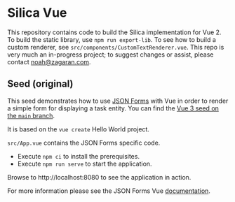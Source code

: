 # Silica Vue

This repository contains code to build the Silica implementation for Vue 2. To build the static library, use
`npm run export-lib`. To see how to build a custom renderer, see `src/components/CustomTextRenderer.vue`. This repo is very much
an in-progress project; to suggest changes or assist, please contact [noah@zagaran.com](mailto:noah@zagaran.com).


## Seed (original)

This seed demonstrates how to use [JSON Forms](https://jsonforms.io) with Vue in order to render a simple form for displaying a task entity.
You can find the [Vue 3 seed on the `main` branch](https://github.com/eclipsesource/jsonforms-vue-seed).

It is based on the `vue create` Hello World project.

`src/App.vue` contains the JSON Forms specific code.

- Execute `npm ci` to install the prerequisites.
- Execute `npm run serve` to start the application.

Browse to http://localhost:8080 to see the application in action.

For more information please see the JSON Forms Vue [documentation](https://jsonforms.io/docs/integrations/vue).
